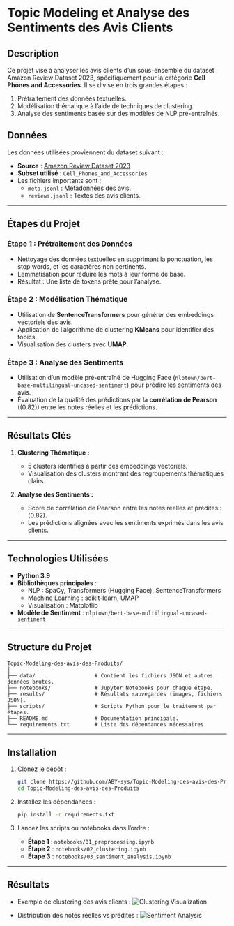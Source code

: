 # **Topic Modeling et Analyse des Sentiments des Avis Clients**

## **Description**
Ce projet vise à analyser les avis clients d’un sous-ensemble du dataset Amazon Review Dataset 2023, spécifiquement pour la catégorie **Cell Phones and Accessories**. Il se divise en trois grandes étapes :
1. Prétraitement des données textuelles.
2. Modélisation thématique à l’aide de techniques de clustering.
3. Analyse des sentiments basée sur des modèles de NLP pré-entraînés.

## **Données**
Les données utilisées proviennent du dataset suivant :
- **Source** : [Amazon Review Dataset 2023](https://amazon-reviews-2023.github.io/)
- **Subset utilisé** : `Cell_Phones_and_Accessories`
- Les fichiers importants sont :
  - `meta.jsonl` : Métadonnées des avis.
  - `reviews.jsonl` : Textes des avis clients.

---

## **Étapes du Projet**

### **Étape 1 : Prétraitement des Données**
- Nettoyage des données textuelles en supprimant la ponctuation, les stop words, et les caractères non pertinents.
- Lemmatisation pour réduire les mots à leur forme de base.
- Résultat : Une liste de tokens prête pour l’analyse.

### **Étape 2 : Modélisation Thématique**
- Utilisation de **SentenceTransformers** pour générer des embeddings vectoriels des avis.
- Application de l’algorithme de clustering **KMeans** pour identifier des topics.
- Visualisation des clusters avec **UMAP**.

### **Étape 3 : Analyse des Sentiments**
- Utilisation d’un modèle pré-entraîné de Hugging Face (`nlptown/bert-base-multilingual-uncased-sentiment`) pour prédire les sentiments des avis.
- Évaluation de la qualité des prédictions par la **corrélation de Pearson** (\(0.82\)) entre les notes réelles et les prédictions.

---

## **Résultats Clés**
1. **Clustering Thématique :**
   - 5 clusters identifiés à partir des embeddings vectoriels.
   - Visualisation des clusters montrant des regroupements thématiques clairs.

2. **Analyse des Sentiments :**
   - Score de corrélation de Pearson entre les notes réelles et prédites : \(0.82\).
   - Les prédictions alignées avec les sentiments exprimés dans les avis clients.

---

## **Technologies Utilisées**
- **Python 3.9**
- **Bibliothèques principales** :
  - NLP : SpaCy, Transformers (Hugging Face), SentenceTransformers
  - Machine Learning : scikit-learn, UMAP
  - Visualisation : Matplotlib
- **Modèle de Sentiment** : `nlptown/bert-base-multilingual-uncased-sentiment`

---

## **Structure du Projet**
```
Topic-Modeling-des-avis-des-Produits/
│
├── data/                   # Contient les fichiers JSON et autres données brutes.
├── notebooks/              # Jupyter Notebooks pour chaque étape.
├── results/                # Résultats sauvegardés (images, fichiers JSON).
├── scripts/                # Scripts Python pour le traitement par étapes.
├── README.md               # Documentation principale.
└── requirements.txt        # Liste des dépendances nécessaires.
```

---

## **Installation**
1. Clonez le dépôt :
   ```bash
   git clone https://github.com/ABY-sys/Topic-Modeling-des-avis-des-Produits.git
   cd Topic-Modeling-des-avis-des-Produits
   ```

2. Installez les dépendances :
   ```bash
   pip install -r requirements.txt
   ```

3. Lancez les scripts ou notebooks dans l’ordre :
   - **Étape 1** : `notebooks/01_preprocessing.ipynb`
   - **Étape 2** : `notebooks/02_clustering.ipynb`
   - **Étape 3** : `notebooks/03_sentiment_analysis.ipynb`

---

## **Résultats**
- Exemple de clustering des avis clients :
  ![Clustering Visualization](results/clustering_visualization.png)

- Distribution des notes réelles vs prédites :
  ![Sentiment Analysis](results/sentiment_analysis_comparison.png)

